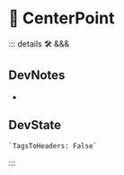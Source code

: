 
# 🔻 <via>CenterPoint</via>

::: details 🛠 <dev>&&&</dev>

## DevNotes

-

## DevState

```py
`TagsToHeaders: False`
```

:::

